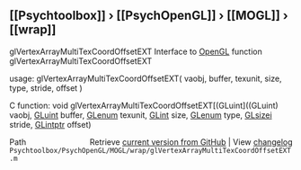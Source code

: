 ## [[Psychtoolbox]] &#8250; [[PsychOpenGL]] &#8250; [[MOGL]] &#8250; [[wrap]]

glVertexArrayMultiTexCoordOffsetEXT  Interface to [OpenGL](OpenGL) function glVertexArrayMultiTexCoordOffsetEXT  
  
usage:  glVertexArrayMultiTexCoordOffsetEXT( vaobj, buffer, texunit, size, type, stride, offset )  
  
C function:  void glVertexArrayMultiTexCoordOffsetEXT[(GLuint]((GLuint) vaobj, [GLuint](GLuint) buffer, [GLenum](GLenum) texunit, [GLint](GLint) size, [GLenum](GLenum) type, [GLsizei](GLsizei) stride, [GLintptr](GLintptr) offset)  




<div class="code_header" style="text-align:right;">
  <span style="float:left;">Path&nbsp;&nbsp;</span> <span class="counter">Retrieve <a href=
  "https://raw.github.com/Psychtoolbox-3/Psychtoolbox-3/beta/Psychtoolbox/PsychOpenGL/MOGL/wrap/glVertexArrayMultiTexCoordOffsetEXT.m">current version from GitHub</a> | View <a href=
  "https://github.com/Psychtoolbox-3/Psychtoolbox-3/commits/beta/Psychtoolbox/PsychOpenGL/MOGL/wrap/glVertexArrayMultiTexCoordOffsetEXT.m">changelog</a></span>
</div>
<div class="code">
  <code>Psychtoolbox/PsychOpenGL/MOGL/wrap/glVertexArrayMultiTexCoordOffsetEXT.m</code>
</div>

